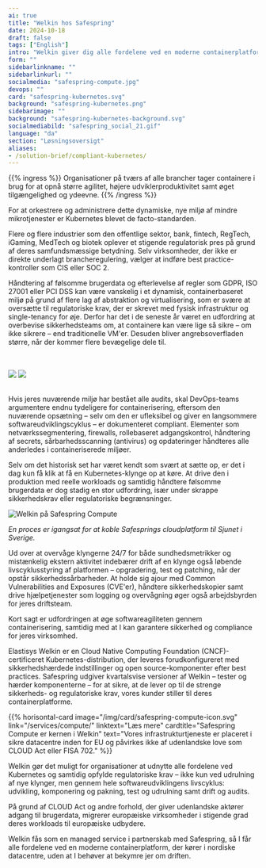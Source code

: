 ```yaml
---
ai: true
title: "Welkin hos Safespring"
date: 2024-10-18
draft: false
tags: ["English"]
intro: "Welkin giver dig alle fordelene ved en moderne containerplatform, der kører i nordiske datacentre, uden at du behøver at bekymre dig om driften."
form: ""
sidebarlinkname: ""
sidebarlinkurl: ""
socialmedia: "safespring-compute.jpg"
devops: ""
card: "safespring-kubernetes.svg"
background: "safespring-kubernetes.png"
sidebarimage: ""
background: "safespring-kubernetes-background.svg"
socialmediabild: "safespring_social_21.gif"
language: "da"
section: "Løsningsoversigt"
aliases:
- /solution-brief/compliant-kubernetes/
---
```

{{% ingress %}}
Organisationer på tværs af alle brancher tager containere i brug for at opnå større agilitet, højere udviklerproduktivitet samt øget tilgængelighed og ydeevne.
{{% /ingress %}}

For at orkestrere og administrere dette dynamiske, nye miljø af mindre mikrotjenester er Kubernetes blevet de facto-standarden.

Flere og flere industrier som den offentlige sektor, bank, fintech, RegTech, iGaming, MedTech og biotek oplever et stigende regulatorisk pres på grund af deres samfundsmæssige betydning. Selv virksomheder, der ikke er direkte underlagt brancheregulering, vælger at indføre best practice-kontroller som CIS eller SOC 2.

Håndtering af følsomme brugerdata og efterlevelse af regler som GDPR, ISO 27001 eller PCI DSS kan være vanskelig i et dynamisk, containerbaseret miljø på grund af flere lag af abstraktion og virtualisering, som er svære at oversætte til regulatoriske krav, der er skrevet med fysisk infrastruktur og single-tenancy for øje. Derfor har det i de seneste år været en udfordring at overbevise sikkerhedsteams om, at containere kan være lige så sikre – om ikke sikrere – end traditionelle VM'er. Desuden bliver angrebsoverfladen større, når der kommer flere bevægelige dele til.

<br><br>
<img src="/img/safespring-compliant-kubernetes-3.svg" class="mobile">
<img src="/img/safespring-compliant-kubernetes-2.svg" class="desktop">
<br><br>

Hvis jeres nuværende miljø har bestået alle audits, skal DevOps-teams argumentere endnu tydeligere for containerisering, eftersom den nuværende opsætning – selv om den er ufleksibel og giver en langsommere softwareudviklingscyklus – er dokumenteret compliant. Elementer som netværkssegmentering, firewalls, rollebaseret adgangskontrol, håndtering af secrets, sårbarhedsscanning (antivirus) og opdateringer håndteres alle anderledes i containeriserede miljøer.

Selv om det historisk set har været kendt som svært at sætte op, er det i dag kun få klik at få en Kubernetes-klynge op at køre. At drive den i produktion med reelle workloads og samtidig håndtere følsomme brugerdata er dog stadig en stor udfordring, især under skrappe sikkerhedskrav eller regulatoriske begrænsninger.

![Welkin på Safespring Compute](/img/safespring_compliant_kubernetes-pyramide.svg)

_En proces er igangsat for at koble Safesprings cloudplatform til Sjunet i Sverige._

Ud over at overvåge klyngerne 24/7 for både sundhedsmetrikker og mistænkelig ekstern aktivitet indebærer drift af en klynge også løbende livscyklusstyring af platformen – opgradering, test og patching, når der opstår sikkerhedssårbarheder. At holde sig ajour med Common Vulnerabilities and Exposures (CVE'er), håndtere sikkerhedskopier samt drive hjælpetjenester som logging og overvågning øger også arbejdsbyrden for jeres driftsteam.

Kort sagt er udfordringen at øge softwareagiliteten gennem containerisering, samtidig med at I kan garantere sikkerhed og compliance for jeres virksomhed.

Elastisys Welkin er en Cloud Native Computing Foundation (CNCF)-certificeret Kubernetes-distribution, der leveres forudkonfigureret med sikkerhedshærdede indstillinger og open source-komponenter efter best practices. Safespring udgiver kvartalsvise versioner af Welkin – tester og hærder komponenterne – for at sikre, at de lever op til de strenge sikkerheds- og regulatoriske krav, vores kunder stiller til deres containerplatforme.

{{% horisontal-card image="/img/card/safespring-compute-icon.svg" link="/services/compute/" linktext="Læs mere" cardtitle="Safespring Compute er kernen i Welkin" text="Vores infrastrukturtjeneste er placeret i sikre datacentre inden for EU og påvirkes ikke af udenlandske love som CLOUD Act eller FISA 702." %}}

Welkin gør det muligt for organisationer at udnytte alle fordelene ved Kubernetes og samtidig opfylde regulatoriske krav – ikke kun ved udrulning af nye klynger, men gennem hele softwareudviklingens livscyklus: udvikling, komponering og pakning, test og udrulning samt drift og audits.

På grund af CLOUD Act og andre forhold, der giver udenlandske aktører adgang til brugerdata, migrerer europæiske virksomheder i stigende grad deres workloads til europæiske udbydere.

Welkin fås som en managed service i partnerskab med Safespring, så I får alle fordelene ved en moderne containerplatform, der kører i nordiske datacentre, uden at I behøver at bekymre jer om driften.